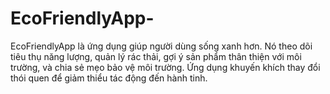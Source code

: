 # EcoFriendlyApp-
EcoFriendlyApp là ứng dụng giúp người dùng sống xanh hơn. Nó theo dõi tiêu thụ năng lượng, quản lý rác thải, gợi ý sản phẩm thân thiện với môi trường, và chia sẻ mẹo bảo vệ môi trường. Ứng dụng khuyến khích thay đổi thói quen để giảm thiểu tác động đến hành tinh.
